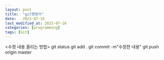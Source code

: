 ```yaml
---
layout: post
title:  "git명령어"
date:   2023-07-16
last_modified_at: 2023-07-16
categories: [programming]
tags: [Git]
---
```

<수정 내용 올리는 방법>
git status
git add .
git commit -m"수정한 내용"
git push origin master



